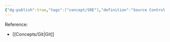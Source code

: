 ```yaml
---
{"dg-publish":true,"tags":["concept/SRE"],"definition":"Source Control is the practice of tracking and managing changes to software code.","aliases":["Version Control"],"creation_date":"2024-05-02 16:51","permalink":"/concepts/source-control/","dgPassFrontmatter":true}
---
```


Reference:  
- [[Concepts/Git\|Git]]

